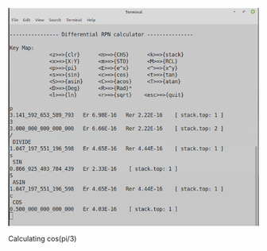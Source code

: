 ![screenshot](https://github.com/fastrgv/DifferentialRPNcalculator/blob/master/rpn.png)

Calculating cos(pi/3)


